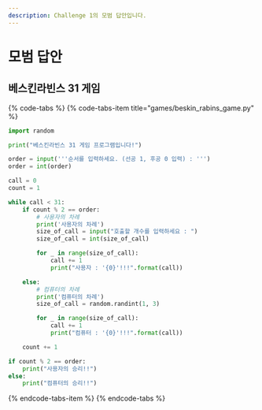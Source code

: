 ```yaml
---
description: Challenge 1의 모범 답안입니다.
---
```


# 모범 답안

## 베스킨라빈스 31 게임

{% code-tabs %}
{% code-tabs-item title="games/beskin\_rabins\_game.py" %}
```python
import random

print("베스킨라빈스 31 게임 프로그램입니다!")

order = input('''순서를 입력하세요. (선공 1, 후공 0 입력) : ''')
order = int(order)

call = 0
count = 1

while call < 31:
    if count % 2 == order:
        # 사용자의 차례
        print('사용자의 차례')
        size_of_call = input("호출할 개수를 입력하세요 : ")
        size_of_call = int(size_of_call)

        for _ in range(size_of_call):
            call += 1
            print("사용자 : '{0}'!!!".format(call))

    else:
        # 컴퓨터의 차례
        print('컴퓨터의 차례')
        size_of_call = random.randint(1, 3)

        for _ in range(size_of_call):
            call += 1
            print("컴퓨터 : '{0}'!!!".format(call))

    count += 1

if count % 2 == order:
    print("사용자의 승리!!")
else:
    print("컴퓨터의 승리!!")
```
{% endcode-tabs-item %}
{% endcode-tabs %}

